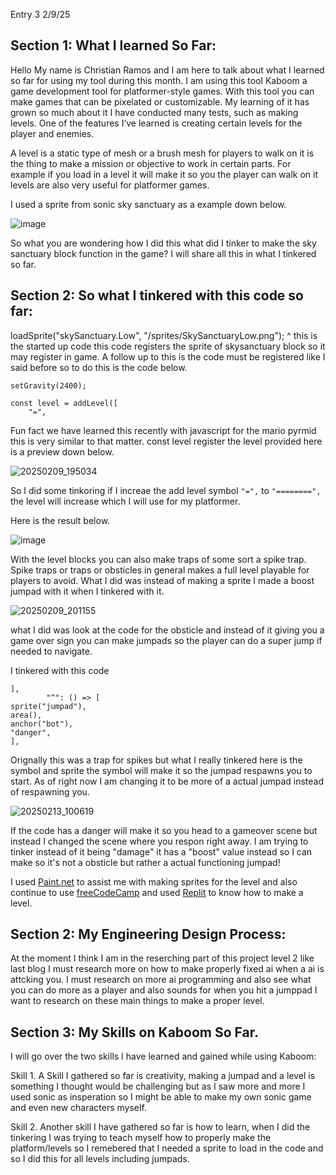 Entry 3
2/9/25

## Section 1: What I learned So Far:
Hello My name is Christian Ramos and I am here to talk about what I learned so far for using my tool during this month. I am using this tool Kaboom a game development tool for platformer-style games. With this tool you can make games that can be pixelated or customizable. My learning of it has grown so much about it I have conducted many tests, such as making levels. One of the features I’ve learned is creating certain levels for the player and enemies.

A level is a static type of mesh or a brush mesh for players to walk on it is the thing to make a mission or objective to work in certain parts.
For example if you load in a level it will make it so you the player can walk on it levels are also very useful for platformer games.

I used a sprite from sonic sky sanctuary as a example down below.

![image](https://github.com/user-attachments/assets/8d6ecfaf-fb22-4873-8051-9024af92367c)

So what you are wondering how I did this what did I tinker to make the sky sanctuary block function in the game? I will share all this in what I tinkered so far.

## Section 2: So what I tinkered with this code so far:

loadSprite("skySanctuary.Low", "/sprites/SkySanctuaryLow.png");
^ this is the started up code this code registers the sprite of skysanctuary block so it may register in game.
A follow up to this is the code must be registered like I said before so to do this is the code below.
```
setGravity(2400);

const level = addLevel([
    "=",
```
Fun fact we have learned this recently with javascript for the mario pyrmid this is very similar to that matter.
const level register the level provided here is a preview down below.

![20250209_195034](https://github.com/user-attachments/assets/25d5dba4-04d4-47b6-b5af-02b2b8c4383c)

So I did some tinkoring if I increae the add level symbol `"=",` to `"========",` the level will increase which I will use for my platformer.

Here is the result below.

![image](https://github.com/user-attachments/assets/a3d93f05-ad8e-4538-90e2-97acfac0c89c)

With the level blocks you can also make traps of some sort a spike trap.
Spike traps or traps or obsticles in general makes a full level playable for players to avoid.
What I did was instead of making a sprite I made a boost jumpad with it when I tinkered with it.

![20250209_201155](https://github.com/user-attachments/assets/3213b9c6-910f-4bdc-b259-c838fabb6573)

what I did was look at the code for the obsticle and instead of it giving you a game over sign you can make jumpads
so the player can do a super jump if needed to navigate.

I tinkered with this code

```
],
        "^": () => [
sprite("jumpad"),
area(),
anchor("bot"),
"danger",
],
```
Orignally this was a trap for spikes but what I really tinkered here is the symbol and sprite the symbol will make it so the jumpad respawns you to start.
As of right now I am changing it to be more of a actual jumpad instead of respawning you.

![20250213_100619](https://github.com/user-attachments/assets/b6617734-676a-4018-aa07-0d02274943ef)

If the code has a danger will make it so you head to a gameover scene but instead I changed the scene where you respon right away.
I am trying to tinker instead of it being "damage" it has a "boost" value instead so I can make so it's not a obsticle but rather a actual functioning jumpad!

I used [Paint.net](https://www.getpaint.net/) to assist me with making sprites for the level and also continue to use [freeCodeCamp]([https://www.bing.com/videos/riverview/relatedvideo?&q=kaboom+tutorial&&mid=E2CA825874E2F76A8E41E2CA825874E2F76A8E41&mmscn=mtsc&aps=1181&FORM=VRDGAR](https://www.youtube.com/watch?v=4OaHB0JbJDI)) and used [Replit](https://www.youtube.com/watch?v=hgReGsh5xVU) to know how to make
a level.

## Section 2: My Engineering Design Process:
At the moment I think I am in the reserching part of this project level 2 like last blog I must research more on how to make properly fixed ai when a ai is attcking you. I must research on more ai programming and also 
see what you can do more as a player and also sounds for when you hit a jumppad I want to research on these main things to make a proper level.

## Section 3: My Skills on Kaboom So Far.
I will go over the two skills I have learned and gained while using Kaboom:

Skill 1. A Skill I gathered so far is creativity, making a jumpad and a level is something I thought would be challenging but as I saw more and more I used sonic as insperation so 
I might be able to make my own sonic game and even new characters myself.

Skill 2. Another skill I have gathered so far is how to learn, when I did the tinkering I was trying to teach myself how to properly make the platform/levels so I remebered that I needed a sprite 
to load in the code and so I did this for all levels including jumpads.



